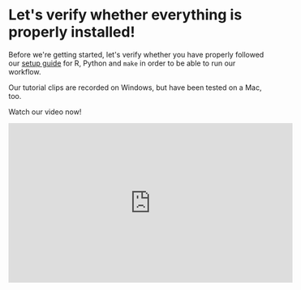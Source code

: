 # Let's verify whether everything is properly installed!

Before we're getting started, let's verify whether you have properly followed our [setup guide](../setup) for R, Python and `make` in order
to be able to run our workflow.

Our tutorial clips are recorded on Windows, but have been tested on a Mac, too.

Watch our video now!

<iframe width="560" height="315" src="https://www.youtube.com/embed/DK7TYR68kqc" frameborder="0" allow="accelerometer; autoplay; encrypted-media; gyroscope; picture-in-picture" allowfullscreen></iframe>
